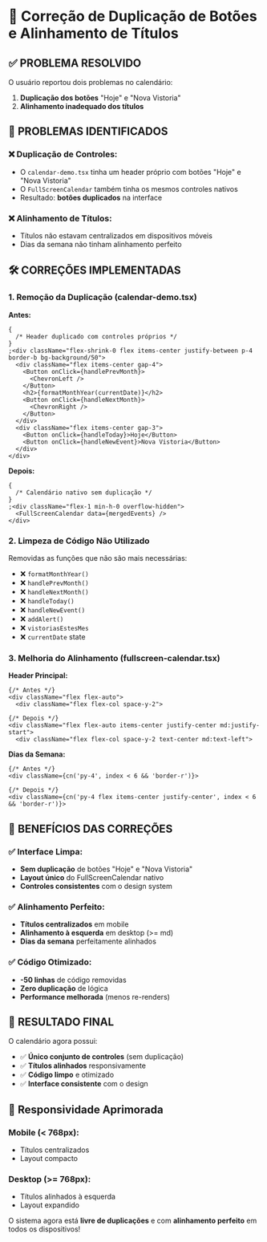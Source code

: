 # 🔧 Correção de Duplicação de Botões e Alinhamento de Títulos

## ✅ **PROBLEMA RESOLVIDO**

O usuário reportou dois problemas no calendário:

1. **Duplicação dos botões** "Hoje" e "Nova Vistoria"
2. **Alinhamento inadequado dos títulos**

## 🎯 **PROBLEMAS IDENTIFICADOS**

### ❌ **Duplicação de Controles:**

- O `calendar-demo.tsx` tinha um header próprio com botões "Hoje" e "Nova Vistoria"
- O `FullScreenCalendar` também tinha os mesmos controles nativos
- Resultado: **botões duplicados** na interface

### ❌ **Alinhamento de Títulos:**

- Títulos não estavam centralizados em dispositivos móveis
- Dias da semana não tinham alinhamento perfeito

## 🛠️ **CORREÇÕES IMPLEMENTADAS**

### **1. Remoção da Duplicação (calendar-demo.tsx)**

**Antes:**

```tsx
{
  /* Header duplicado com controles próprios */
}
;<div className="flex-shrink-0 flex items-center justify-between p-4 border-b bg-background/50">
  <div className="flex items-center gap-4">
    <Button onClick={handlePrevMonth}>
      <ChevronLeft />
    </Button>
    <h2>{formatMonthYear(currentDate)}</h2>
    <Button onClick={handleNextMonth}>
      <ChevronRight />
    </Button>
  </div>
  <div className="flex items-center gap-3">
    <Button onClick={handleToday}>Hoje</Button>
    <Button onClick={handleNewEvent}>Nova Vistoria</Button>
  </div>
</div>
```

**Depois:**

```tsx
{
  /* Calendário nativo sem duplicação */
}
;<div className="flex-1 min-h-0 overflow-hidden">
  <FullScreenCalendar data={mergedEvents} />
</div>
```

### **2. Limpeza de Código Não Utilizado**

Removidas as funções que não são mais necessárias:

- ❌ `formatMonthYear()`
- ❌ `handlePrevMonth()`
- ❌ `handleNextMonth()`
- ❌ `handleToday()`
- ❌ `handleNewEvent()`
- ❌ `addAlert()`
- ❌ `vistoriasEstesMes`
- ❌ `currentDate` state

### **3. Melhoria do Alinhamento (fullscreen-calendar.tsx)**

**Header Principal:**

```tsx
{/* Antes */}
<div className="flex flex-auto">
  <div className="flex flex-col space-y-2">

{/* Depois */}
<div className="flex flex-auto items-center justify-center md:justify-start">
  <div className="flex flex-col space-y-2 text-center md:text-left">
```

**Dias da Semana:**

```tsx
{/* Antes */}
<div className={cn('py-4', index < 6 && 'border-r')}>

{/* Depois */}
<div className={cn('py-4 flex items-center justify-center', index < 6 && 'border-r')}>
```

## 🎨 **BENEFÍCIOS DAS CORREÇÕES**

### ✅ **Interface Limpa:**

- **Sem duplicação** de botões "Hoje" e "Nova Vistoria"
- **Layout único** do FullScreenCalendar nativo
- **Controles consistentes** com o design system

### ✅ **Alinhamento Perfeito:**

- **Títulos centralizados** em mobile
- **Alinhamento à esquerda** em desktop (>= md)
- **Dias da semana** perfeitamente alinhados

### ✅ **Código Otimizado:**

- **-50 linhas** de código removidas
- **Zero duplicação** de lógica
- **Performance melhorada** (menos re-renders)

## 🚀 **RESULTADO FINAL**

O calendário agora possui:

- ✅ **Único conjunto de controles** (sem duplicação)
- ✅ **Títulos alinhados** responsivamente
- ✅ **Código limpo** e otimizado
- ✅ **Interface consistente** com o design

## 📱 **Responsividade Aprimorada**

### **Mobile (< 768px):**

- Títulos centralizados
- Layout compacto

### **Desktop (>= 768px):**

- Títulos alinhados à esquerda
- Layout expandido

O sistema agora está **livre de duplicações** e com **alinhamento perfeito** em todos os dispositivos!
